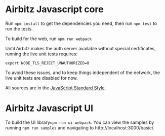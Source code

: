 # Airbitz Javascript core

Run `npm install` to get the dependencies you need,
then run `npm test` to run the tests.

To build for the web, run `npm run webpack`

Until Airbitz makes the auth server available without special certificates,
running the live unit tests requires:

    export NODE_TLS_REJECT_UNAUTHORIZED=0

To avoid these issues, and to keep things independent of the network,
the live unit tests are disabled for now.

All sources are in the [JavaScript Standard Style](http://standardjs.com/).


# Airbitz Javascript UI

To build the UI library`npm run ui-webpack`. You can view the samples by running
`npm run samples` and navigating to http://localhost:3000/basic/.
